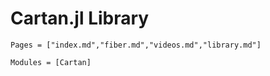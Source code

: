 # Cartan.jl Library

```@index
Pages = ["index.md","fiber.md","videos.md","library.md"]
```

```@autodocs
Modules = [Cartan]
```
